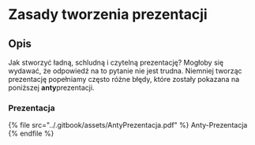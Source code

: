 # Zasady tworzenia prezentacji

## Opis

Jak stworzyć ładną, schludną i czytelną prezentację?
Mogłoby się wydawać, że odpowiedź na to pytanie nie jest trudna.
Niemniej tworząc prezentację popełniamy często różne błędy, które zostały pokazana na poniższej **anty**prezentacji.

### Prezentacja

{% file src="../.gitbook/assets/AntyPrezentacja.pdf" %}
Anty-Prezentacja
{% endfile %}
